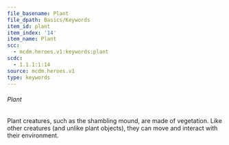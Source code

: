 ```yaml
---
file_basename: Plant
file_dpath: Basics/Keywords
item_id: plant
item_index: '14'
item_name: Plant
scc:
  - mcdm.heroes.v1:keywords:plant
scdc:
  - 1.1.1:1:14
source: mcdm.heroes.v1
type: keywords
---
```


###### Plant

Plant creatures, such as the shambling mound, are made of vegetation. Like other creatures (and unlike plant objects), they can move and interact with their environment.
